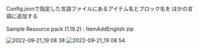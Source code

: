 Config.jsonで指定した言語ファイルにあるアイテム名とブロック名を ほかの言語に追加する
<br>
<br>
Sample Resource pack (1.19.2) : ItemAddEnglish.zip

![2022-09-21_19 08 38](https://user-images.githubusercontent.com/77374813/191485778-321bbc23-118a-4a9b-b08a-66a8877da22e.png)
![2022-09-21_19 08 54](https://user-images.githubusercontent.com/77374813/191485793-bcfd75ef-e38c-41c3-9e61-70b279010536.png)
